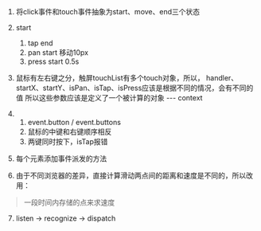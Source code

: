 1. 将click事件和touch事件抽象为start、move、end三个状态

2. start
    1. tap
        end
    2. pan start
        移动10px
    3. press start
        0.5s

3. 鼠标有左右键之分，触屏touchList有多个touch对象，所以，
    handler、startX、startY、isPan、isTap、isPress应该是根据不同的情况，会有不同的值
    所以这些参数应该是定义了一个被计算的对象 --- context

4. 
    1. event.button / event.buttons
    2. 鼠标的中键和右键顺序相反
    3. 两键同时按下，isTap报错


5. 每个元素添加事件派发的方法

6. 由于不同浏览器的差异，直接计算滑动两点间的距离和速度是不同的，所以改用：
> 一段时间内存储的点来求速度

7. listen -> recognize -> dispatch